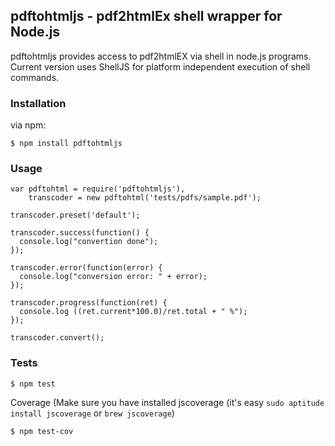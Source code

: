 ## pdftohtmljs - pdf2htmlEx shell wrapper for Node.js

pdftohtmljs provides access to pdf2htmlEX via shell in node.js programs. Current version uses ShellJS for platform independent execution of shell commands.

### Installation

via npm:

```
$ npm install pdftohtmljs
```

### Usage
```
var pdftohtml = require('pdftohtmljs'),
    transcoder = new pdftohtml('tests/pdfs/sample.pdf');

transcoder.preset('default');

transcoder.success(function() {
  console.log("convertion done");
});

transcoder.error(function(error) {
  console.log("conversion error: " + error);
});

transcoder.progress(function(ret) {
  console.log ((ret.current*100.0)/ret.total + " %");
});

transcoder.convert();
```

### Tests
```
$ npm test
```

Coverage (Make sure you have installed jscoverage (it's easy `sudo aptitude install jscoverage` or `brew jscoverage`)

```
$ npm test-cov
```

